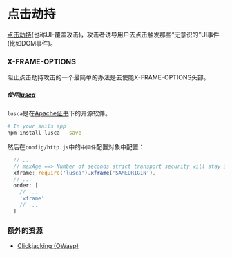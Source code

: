 # 点击劫持
[点击劫持](https://www.owasp.org/index.php/Clickjacking)(也称UI-覆盖攻击)，攻击者诱导用户去点击触发那些“无意识的”UI事件(比如DOM事件)。

### X-FRAME-OPTIONS
阻止点击劫持攻击的一个最简单的办法是去使能X-FRAME-OPTIONS头部。

##### 使用[lusca](https://github.com/krakenjs/lusca#luscaxframevalue)
`lusca`是在[Apache证书](https://github.com/krakenjs/lusca/blob/master/LICENSE.txt)下的开源软件。

```sh
# In your sails app
npm install lusca --save
```

然后在`config/http.js`中的`中间件`配置对象中配置：

```js
  // ...
  // maxAge ==> Number of seconds strict transport security will stay in effect.
  xframe: require('lusca').xframe('SAMEORIGIN'),
  // ...
  order: [
    // ...
    'xframe'
    // ...
  ]
```

### 额外的资源

+ [Clickjacking (OWasp)](https://www.owasp.org/index.php/Clickjacking)




<docmeta name="displayName" value="Clickjacking">
<docmeta name="tags" value="clickjacking,ui redress attack">

